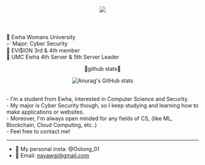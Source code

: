 <header> 
  <img src="https://capsule-render.vercel.app/api?type=waving&color=auto&height=300&section=header&text=Welcome!&fontColor=FFFFFF&fontSize=80" />
  
</header>


  
💚 Ewha Womans University <br/>
✅ Major: Cyber Security<br/>
💙 EVI$ION 3rd & 4th member<br/>
🖤 UMC Ewha 4th Server & 5th Server Leader<br/>

<div align="center">
💫github stats💫
  
  ![Anurag's GitHub stats](https://github-readme-stats.vercel.app/api?username=nayawgj&show_icons=true&theme=radical)

</div>

<br/>
- I'm a student from Ewha, interested in Computer Science and Security.<br/>
- My major is Cyber Security though, so I keep studying and learning how to make applications or websites.<br/>
- Moreover, I'm always open minded for any fields of CS, (like ML, Blockchain, Cloud Computing, etc..)<br/>
- Feel free to contact me!<br/>
  
---------
- 💬 My personal insta: @Oolong_01
- 💌 Email: nayawgj@gmail.com


